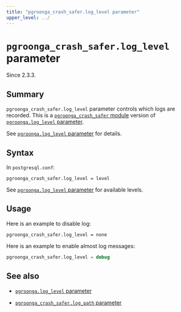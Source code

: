 ```yaml
---
title: "pgroonga_crash_safer.log_level parameter"
upper_level: ../
---
```


# `pgroonga_crash_safer.log_level` parameter

Since 2.3.3.

## Summary

`pgroonga_crash_safer.log_level` parameter controls which logs are recorded. This is a [`pgroonga_crash_safer` module][pgroonga-crash-safer] version of [`pgroonga.log_level` parameter][log-level].

See [`pgroonga.log_level` parameter][log-level] for details.

## Syntax

In `postgresql.conf`:

```text
pgroonga_crash_safer.log_level = level
```

See [`pgroonga.log_level` parameter][log-level] for available levels.

## Usage

Here is an example to disable log:

```text
pgroonga_crash_safer.log_level = none
```

Here is an example to enable almost log messages:

```sql
pgroonga_crash_safer.log_level = debug
```

## See also

  * [`pgroonga.log_level` parameter][log-level]

  * [`pgroonga_crash_safer.log_path` parameter][pgroonga-crash-safer-log-path]

[pgroonga-crash-safer]:../modules/pgroonga-crash-safer.html

[log-level]:log-level.html

[pgroonga-crash-safer-log-path]:pgroonga-crash-safer-log-path.html

